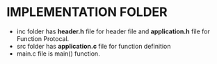 # IMPLEMENTATION FOLDER
- inc folder has **header.h** file for header file and  **application.h** file for Function Protocal.
- src folder has **application.c** file for function definition
- main.c file is main() function.
